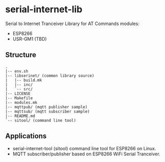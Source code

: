 # serial-internet-lib
Serial to Internet Tranceiver Library for AT Commands
modules:
* ESP8266
* USR-GM1 (TBD)

## Structure
```
.
|-- env.sh
|-- libserinet/ (common library source)
|   |-- build.mk
|   |-- inc/
|   `-- src/
|-- LICENSE
|-- Makefile
|-- modules.mk
|-- mqttpub/ (mqtt publisher sample)
|-- mqttsub/ (mqtt subscriber sample)
|-- README.md
`-- sitool/ (command line tool)
```

## Applications
* serial-internet-tool (sitool) command line tool for ESP8266 on Linux.
* MQTT subscriber/publisher based on ESP8266 WiFi Serial Tranceiver.

